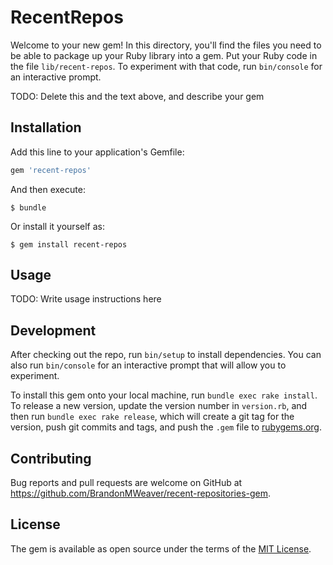 # RecentRepos

Welcome to your new gem! In this directory, you'll find the files you need to be able to package up your Ruby library into a gem. Put your Ruby code in the file `lib/recent-repos`. To experiment with that code, run `bin/console` for an interactive prompt.

TODO: Delete this and the text above, and describe your gem

## Installation

Add this line to your application's Gemfile:

```ruby
gem 'recent-repos'
```

And then execute:

    $ bundle

Or install it yourself as:

    $ gem install recent-repos

## Usage

TODO: Write usage instructions here

## Development

After checking out the repo, run `bin/setup` to install dependencies. You can also run `bin/console` for an interactive prompt that will allow you to experiment.

To install this gem onto your local machine, run `bundle exec rake install`. To release a new version, update the version number in `version.rb`, and then run `bundle exec rake release`, which will create a git tag for the version, push git commits and tags, and push the `.gem` file to [rubygems.org](https://rubygems.org).

## Contributing

Bug reports and pull requests are welcome on GitHub at https://github.com/BrandonMWeaver/recent-repositories-gem.

## License

The gem is available as open source under the terms of the [MIT License](https://opensource.org/licenses/MIT).
